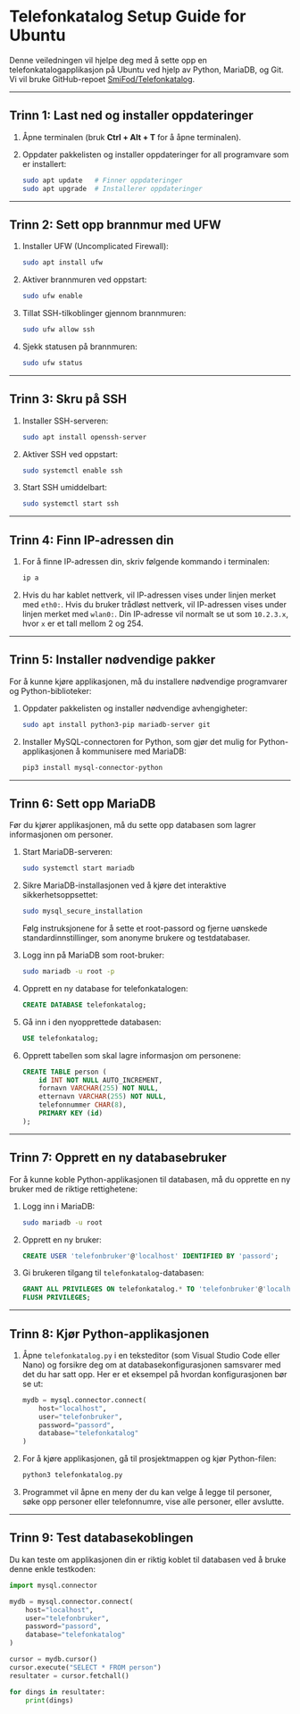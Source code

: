 # Telefonkatalog Setup Guide for Ubuntu

Denne veiledningen vil hjelpe deg med å sette opp en telefonkatalogapplikasjon på Ubuntu ved hjelp av Python, MariaDB, og Git. Vi vil bruke GitHub-repoet [SmiFod/Telefonkatalog](https://github.com/SmiFod/Telefonkatalog).

---

## Trinn 1: Last ned og installer oppdateringer

1. Åpne terminalen (bruk **Ctrl + Alt + T** for å åpne terminalen).
2. Oppdater pakkelisten og installer oppdateringer for all programvare som er installert:

    ```bash
    sudo apt update   # Finner oppdateringer
    sudo apt upgrade  # Installerer oppdateringer
    ```

---

## Trinn 2: Sett opp brannmur med UFW

1. Installer UFW (Uncomplicated Firewall):

    ```bash
    sudo apt install ufw
    ```

2. Aktiver brannmuren ved oppstart:

    ```bash
    sudo ufw enable
    ```

3. Tillat SSH-tilkoblinger gjennom brannmuren:

    ```bash
    sudo ufw allow ssh
    ```

4. Sjekk statusen på brannmuren:

    ```bash
    sudo ufw status
    ```

---

## Trinn 3: Skru på SSH

1. Installer SSH-serveren:

    ```bash
    sudo apt install openssh-server
    ```

2. Aktiver SSH ved oppstart:

    ```bash
    sudo systemctl enable ssh
    ```

3. Start SSH umiddelbart:

    ```bash
    sudo systemctl start ssh
    ```

---

## Trinn 4: Finn IP-adressen din

1. For å finne IP-adressen din, skriv følgende kommando i terminalen:

    ```bash
    ip a
    ```

2. Hvis du har kablet nettverk, vil IP-adressen vises under linjen merket med `eth0:`. Hvis du bruker trådløst nettverk, vil IP-adressen vises under linjen merket med `wlan0:`. Din IP-adresse vil normalt se ut som `10.2.3.x`, hvor `x` er et tall mellom 2 og 254.

---

## Trinn 5: Installer nødvendige pakker

For å kunne kjøre applikasjonen, må du installere nødvendige programvarer og Python-biblioteker:

1. Oppdater pakkelisten og installer nødvendige avhengigheter:

    ```bash
    sudo apt install python3-pip mariadb-server git
    ```

2. Installer MySQL-connectoren for Python, som gjør det mulig for Python-applikasjonen å kommunisere med MariaDB:

    ```bash
    pip3 install mysql-connector-python
    ```

---

## Trinn 6: Sett opp MariaDB

Før du kjører applikasjonen, må du sette opp databasen som lagrer informasjonen om personer.

1. Start MariaDB-serveren:

    ```bash
    sudo systemctl start mariadb
    ```

2. Sikre MariaDB-installasjonen ved å kjøre det interaktive sikkerhetsoppsettet:

    ```bash
    sudo mysql_secure_installation
    ```

   Følg instruksjonene for å sette et root-passord og fjerne uønskede standardinnstillinger, som anonyme brukere og testdatabaser.

3. Logg inn på MariaDB som root-bruker:

    ```bash
    sudo mariadb -u root -p
    ```

4. Opprett en ny database for telefonkatalogen:

    ```sql
    CREATE DATABASE telefonkatalog;
    ```

5. Gå inn i den nyopprettede databasen:

    ```sql
    USE telefonkatalog;
    ```

6. Opprett tabellen som skal lagre informasjon om personene:

    ```sql
    CREATE TABLE person (
        id INT NOT NULL AUTO_INCREMENT,
        fornavn VARCHAR(255) NOT NULL,
        etternavn VARCHAR(255) NOT NULL,
        telefonnummer CHAR(8),
        PRIMARY KEY (id)
    );
    ```

---

## Trinn 7: Opprett en ny databasebruker

For å kunne koble Python-applikasjonen til databasen, må du opprette en ny bruker med de riktige rettighetene:

1. Logg inn i MariaDB:

    ```bash
    sudo mariadb -u root
    ```

2. Opprett en ny bruker:

    ```sql
    CREATE USER 'telefonbruker'@'localhost' IDENTIFIED BY 'passord';
    ```

3. Gi brukeren tilgang til `telefonkatalog`-databasen:

    ```sql
    GRANT ALL PRIVILEGES ON telefonkatalog.* TO 'telefonbruker'@'localhost';
    FLUSH PRIVILEGES;
    ```

---

## Trinn 8: Kjør Python-applikasjonen

1. Åpne `telefonkatalog.py` i en teksteditor (som Visual Studio Code eller Nano) og forsikre deg om at databasekonfigurasjonen samsvarer med det du har satt opp. Her er et eksempel på hvordan konfigurasjonen bør se ut:

    ```python
    mydb = mysql.connector.connect(
        host="localhost",
        user="telefonbruker",
        password="passord",
        database="telefonkatalog"
    )
    ```

2. For å kjøre applikasjonen, gå til prosjektmappen og kjør Python-filen:

    ```bash
    python3 telefonkatalog.py
    ```

3. Programmet vil åpne en meny der du kan velge å legge til personer, søke opp personer eller telefonnumre, vise alle personer, eller avslutte.

---

## Trinn 9: Test databasekoblingen

Du kan teste om applikasjonen din er riktig koblet til databasen ved å bruke denne enkle testkoden:

```python
import mysql.connector

mydb = mysql.connector.connect(
    host="localhost",
    user="telefonbruker",
    password="passord",
    database="telefonkatalog"
)

cursor = mydb.cursor()
cursor.execute("SELECT * FROM person")
resultater = cursor.fetchall()

for dings in resultater:
    print(dings)
